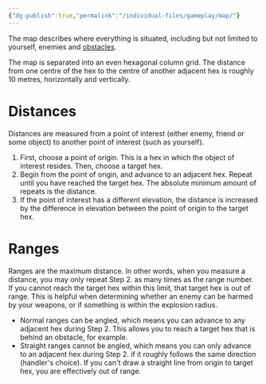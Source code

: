 ```yaml
---
{"dg-publish":true,"permalink":"/individual-files/gameplay/map/"}
---
```


The map describes where everything is situated, including but not limited to yourself, enemies and [obstacles](Obstacles.md).

The map is separated into an even hexagonal column grid. The distance from one centre of the hex to the centre of another adjacent hex is roughly 10 metres, horizontally and vertically.

# Distances
Distances are measured from a point of interest (either enemy, friend or some object) to another point of interest (such as yourself).
1. First, choose a point of origin. This is a hex in which the object of interest resides. Then, choose a target hex.
2. Begin from the point of origin, and advance to an adjacent hex. Repeat until you have reached the target hex. The absolute minimum amount of repeats is the distance.
3. If the point of interest has a different elevation, the distance is increased by the difference in elevation between the point of origin to the target hex.

# Ranges
Ranges are the maximum distance. In other words, when you measure a distance, you may only repeat Step 2. as many times as the range number. If you cannot reach the target hex within this limit, that target hex is out of range. This is helpful when determining whether an enemy can be harmed by your weapons, or if something is within the explosion radius.
* Normal ranges can be angled, which means you can advance to any adjacent hex during Step 2. This allows you to reach a target hex that is behind an obstacle, for example.
* Straight ranges cannot be angled, which means you can only advance to an adjacent hex during Step 2. if it roughly follows the same direction (handler's choice). If you can't draw a straight line from origin to target hex, you are effectively out of range.